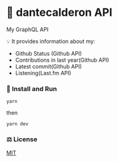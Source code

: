 # 🐙 dantecalderon API

My GraphQL API

💡 It provides information about my:

* Github Status (Github API)
* Contributions in last year(Github API)
* Latest commit(Github API)
* Listening(Last.fm API)

### 🚀 Install and Run

```
yarn
```

then 

```
yarn dev
```

### ⚖️ License

[MIT](./LICENSE)
